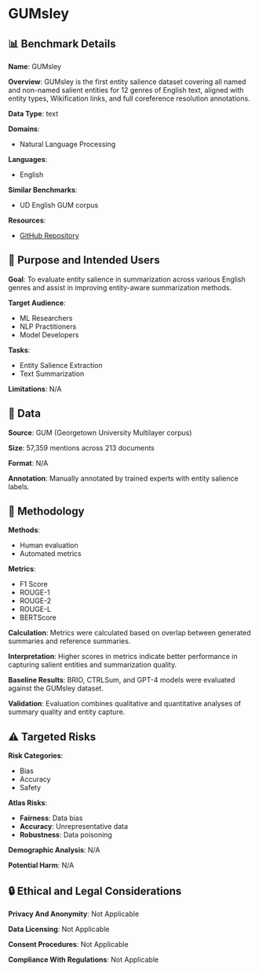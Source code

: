 # GUMsley

## 📊 Benchmark Details

**Name**: GUMsley

**Overview**: GUMsley is the first entity salience dataset covering all named and non-named salient entities for 12 genres of English text, aligned with entity types, Wikification links, and full coreference resolution annotations.

**Data Type**: text

**Domains**:
- Natural Language Processing

**Languages**:
- English

**Similar Benchmarks**:
- UD English GUM corpus

**Resources**:
- [GitHub Repository](https://github.com/user/repo)

## 🎯 Purpose and Intended Users

**Goal**: To evaluate entity salience in summarization across various English genres and assist in improving entity-aware summarization methods.

**Target Audience**:
- ML Researchers
- NLP Practitioners
- Model Developers

**Tasks**:
- Entity Salience Extraction
- Text Summarization

**Limitations**: N/A

## 💾 Data

**Source**: GUM (Georgetown University Multilayer corpus)

**Size**: 57,359 mentions across 213 documents

**Format**: N/A

**Annotation**: Manually annotated by trained experts with entity salience labels.

## 🔬 Methodology

**Methods**:
- Human evaluation
- Automated metrics

**Metrics**:
- F1 Score
- ROUGE-1
- ROUGE-2
- ROUGE-L
- BERTScore

**Calculation**: Metrics were calculated based on overlap between generated summaries and reference summaries.

**Interpretation**: Higher scores in metrics indicate better performance in capturing salient entities and summarization quality.

**Baseline Results**: BRIO, CTRLSum, and GPT-4 models were evaluated against the GUMsley dataset.

**Validation**: Evaluation combines qualitative and quantitative analyses of summary quality and entity capture.

## ⚠️ Targeted Risks

**Risk Categories**:
- Bias
- Accuracy
- Safety

**Atlas Risks**:
- **Fairness**: Data bias
- **Accuracy**: Unrepresentative data
- **Robustness**: Data poisoning

**Demographic Analysis**: N/A

**Potential Harm**: N/A

## 🔒 Ethical and Legal Considerations

**Privacy And Anonymity**: Not Applicable

**Data Licensing**: Not Applicable

**Consent Procedures**: Not Applicable

**Compliance With Regulations**: Not Applicable
